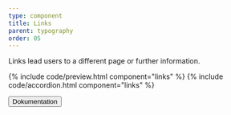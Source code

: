 ```yaml
---
type: component
title: Links
parent: typography
order: 05
---
```


<!-- Links section begin -->

<p class="font-lead">Links lead users to a different page or further information.</p>

{% include code/preview.html component="links" %}
{% include code/accordion.html component="links" %}
<div class="accordion-bordered accordion-docs">
  <button class="button-unstyled accordion-button"
      aria-expanded="true" aria-controls="link-docs">
    Dokumentation
  </button>
  <div id="link-docs" class="accordion-content" aria-hidden="false">
   
  </div>
</div>
